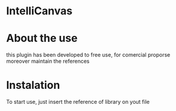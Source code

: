# IntelliCanvas

<h1>About the use</h1>

this plugin has been developed to free use, for comercial proporse moreover maintain the references


<h1>Instalation</h1>

To start use, just insert the reference of library on yout file


